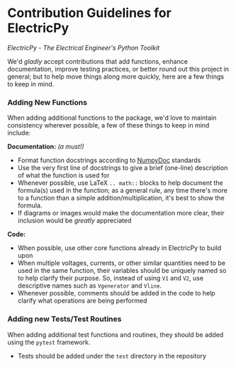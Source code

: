# Contribution Guidelines for ElectricPy
*ElectricPy - The Electrical Engineer's Python Toolkit*

We'd *gladly* accept contributions that add functions, enhance documentation,
improve testing practices, or better round out this project in general; but to
help move things along more quickly, here are a few things to keep in mind.

### Adding New Functions

When adding additional functions to the package, we'd love to maintain
consistency wherever possible, a few of these things to keep in mind include:

**Documentation:** *(a must!)*
* Format function docstrings according to
[NumpyDoc](https://numpydoc.readthedocs.io/en/latest/format.html) standards
* Use the very first line of docstrings to give a brief (one-line) description
of what the function is used for
* Whenever possible, use LaTeX `.. math::` blocks to help document the formula(s)
used in the function; as a general rule, any time there's more to a function than
a simple addition/multiplication, it's best to show the formula.
* If diagrams or images would make the documentation more clear, their inclusion
would be *greatly* appreciated

**Code:**
* When possible, use other core functions already in ElectricPy to build upon
* When multiple voltages, currents, or other similar quantities need to be used
in the same function, their variables should be uniquely named so to help
clarify their purpose. So, instead of using `V1` and `V2`, use descriptive names
such as `Vgenerator` and `Vline`.
* Whenever possible, comments should be added in the code to help clarify what
operations are being performed


### Adding new Tests/Test Routines

When adding additional test functions and routines, they should be added using
the `pytest` framework.

* Tests should be added under the `test` directory in the repository